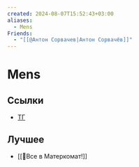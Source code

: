 ```yaml
---
created: 2024-08-07T15:52:43+03:00
aliases:
  - Mens
Friends:
  - "[[@Антон Сорвачев|Антон Сорвачёв]]"
---
```


# Mens

## Ссылки

 - [ТГ](https://t.me/mensfirst)

## Лучшее

 - [[📜Все в Матеркомат!]]

